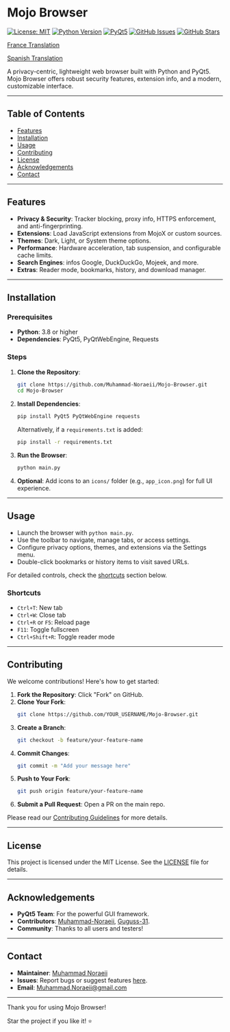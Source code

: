 # Mojo Browser

[![License: MIT](https://img.shields.io/badge/License-MIT-yellow.svg)](https://opensource.org/licenses/MIT)
[![Python Version](https://img.shields.io/badge/Python-3.8%2B-blue)](https://www.python.org/downloads/)
[![PyQt5](https://img.shields.io/badge/PyQt5-5.15-green)](https://pypi.org/project/PyQt5/)
[![GitHub Issues](https://img.shields.io/github/issues/Muhammad-Noraeii/Mojo-Browser)](https://github.com/Muhammad-Noraeii/Mojo-Browser/issues)
[![GitHub Stars](https://img.shields.io/github/stars/Muhammad-Noraeii/Mojo-Browser)](https://github.com/Muhammad-Noraeii/Mojo-Browser/stargazers)

[France Translation](README-FR.md)

[Spanish Translation](README-ES.md)


A privacy-centric, lightweight web browser built with Python and PyQt5. Mojo Browser offers robust security features, extension info, and a modern, customizable interface.

---

## Table of Contents

- [Features](#features)
- [Installation](#installation)
- [Usage](#usage)
- [Contributing](#contributing)
- [License](#license)
- [Acknowledgements](#acknowledgements)
- [Contact](#contact)

---

## Features

- **Privacy & Security**: Tracker blocking, proxy info, HTTPS enforcement, and anti-fingerprinting.
- **Extensions**: Load JavaScript extensions from MojoX or custom sources.
- **Themes**: Dark, Light, or System theme options.
- **Performance**: Hardware acceleration, tab suspension, and configurable cache limits.
- **Search Engines**: infos Google, DuckDuckGo, Mojeek, and more.
- **Extras**: Reader mode, bookmarks, history, and download manager.

---

## Installation

### Prerequisites
- **Python**: 3.8 or higher
- **Dependencies**: PyQt5, PyQtWebEngine, Requests

### Steps
1. **Clone the Repository**:
   ```bash
   git clone https://github.com/Muhammad-Noraeii/Mojo-Browser.git
   cd Mojo-Browser
   ```

2. **Install Dependencies**:
   ```bash
   pip install PyQt5 PyQtWebEngine requests
   ```
   Alternatively, if a `requirements.txt` is added:
   ```bash
   pip install -r requirements.txt
   ```

3. **Run the Browser**:
   ```bash
   python main.py
   ```

4. **Optional**: Add icons to an `icons/` folder (e.g., `app_icon.png`) for full UI experience.

---

## Usage

- Launch the browser with `python main.py`.
- Use the toolbar to navigate, manage tabs, or access settings.
- Configure privacy options, themes, and extensions via the Settings menu.
- Double-click bookmarks or history items to visit saved URLs.

For detailed controls, check the [shortcuts](#shortcuts) section below.

### Shortcuts
- `Ctrl+T`: New tab
- `Ctrl+W`: Close tab
- `Ctrl+R` or `F5`: Reload page
- `F11`: Toggle fullscreen
- `Ctrl+Shift+R`: Toggle reader mode

---

## Contributing

We welcome contributions! Here's how to get started:

1. **Fork the Repository**: Click "Fork" on GitHub.
2. **Clone Your Fork**:
   ```bash
   git clone https://github.com/YOUR_USERNAME/Mojo-Browser.git
   ```
3. **Create a Branch**:
   ```bash
   git checkout -b feature/your-feature-name
   ```
4. **Commit Changes**:
   ```bash
   git commit -m "Add your message here"
   ```
5. **Push to Your Fork**:
   ```bash
   git push origin feature/your-feature-name
   ```
6. **Submit a Pull Request**: Open a PR on the main repo.

Please read our [Contributing Guidelines](CONTRIBUTING.md) for more details.

---

## License

This project is licensed under the MIT License. See the [LICENSE](LICENSE) file for details.

---

## Acknowledgements

- **PyQt5 Team**: For the powerful GUI framework.
- **Contributors**: [Muhammad-Noraeii](https://github.com/Muhammad-Noraeii), [Guguss-31](https://github.com/Guguss-31).
- **Community**: Thanks to all users and testers!

---

## Contact

- **Maintainer**: [Muhammad Noraeii](https://github.com/Muhammad-Noraeii)
- **Issues**: Report bugs or suggest features [here](https://github.com/Muhammad-Noraeii/Mojo-Browser/issues).
- **Email**: Muhammad.Noraeii@gmail.com

---

Thank you for using Mojo Browser!

Star the project if you like it! ⭐